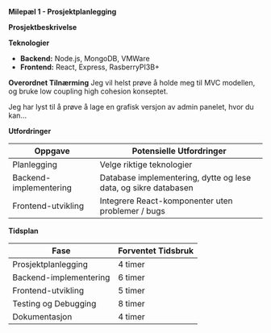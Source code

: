 **Milepæl 1 - Prosjektplanlegging**

**Prosjektbeskrivelse**

**Teknologier**
- **Backend:** Node.js, MongoDB, VMWare
- **Frontend:** React, Express, RasberryPI3B+

**Overordnet Tilnærming**
Jeg vil helst prøve å holde meg til MVC modellen, og bruke low coupling high cohesion konseptet.

Jeg har lyst til å prøve å lage en grafisk versjon av admin panelet, hvor du kan...

**Utfordringer**

| **Oppgave**    | **Potensielle Utfordringer**                                            |
|------------------------|-----------------------------------------------------------------|
| Planlegging            | Velge riktige teknologier                                       |
| Backend-implementering | Database implementering, dytte og lese data, og sikre databasen |
| Frontend-utvikling     | Integrere React-komponenter uten problemer / bugs               |

**Tidsplan**

| **Fase**            | **Forventet Tidsbruk**|
|------------------------|--------------------|
| Prosjektplanlegging    | 4 timer            |
| Backend-implementering | 6 timer            |
| Frontend-utvikling     | 5 timer            |
| Testing og Debugging   | 8 timer            |
| Dokumentasjon          | 4 timer            |
